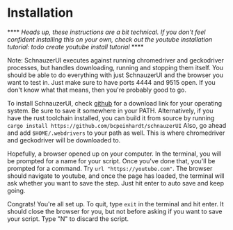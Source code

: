 # Installation

**** *Heads up, these instructions are a bit technical. If you don't feel confident installing
this on your own, check out the youtube installation tutorial: todo create youtube install tutorial* ****

Note: SchnauzerUI executes against running chromedriver and geckodriver processes, but handles downloading,
running and stopping them itself. You should be able to do everything with just SchnauzerUI and the browser
you want to test in. Just make sure to have ports 4444 and 9515 open. If you don't know what that means,
then you're probably good to go.

To install SchnauzerUI, check [github](https://github.com/bcpeinhardt/schnauzerUI) for a 
download link for your operating system. Be sure to save it somewhere in your PATH.
Alternatively, if you have the rust toolchain installed, you can build it from source by running
`cargo install https://github.com/bcpeinhardt/schnauzerUI`
Also, go ahead and add `$HOME/.webdrivers` to your path as well. This is where chromedriver
and geckodriver will be downloaded to.

Hopefully, a browser opened up on your computer. In the terminal, you will be prompted for a name for your script.
Once you've done that, you'll be prompted for a command. Try `url "https://youtube.com"`.
The browser should navigate to youtube, and once the page has loaded, the terminal will ask whether you want to save
the step. Just hit enter to auto save and keep going. 

Congrats! You're all set up. To quit, type `exit` in the terminal and hit enter. It should close the browser for you,
but not before asking if you want to save your script. Type "N" to discard the script.
